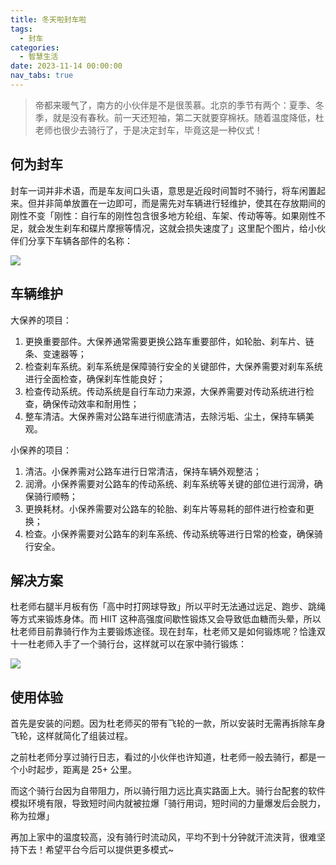 ```yaml
---
title: 冬天啦封车啦
tags:
  - 封车
categories:
  - 智慧生活
date: 2023-11-14 00:00:00
nav_tabs: true
---
```


> 帝都来暖气了，南方的小伙伴是不是很羡慕。北京的季节有两个：夏季、冬季，就是没有春秋。前一天还短袖，第二天就要穿棉袄。随着温度降低，杜老师也很少去骑行了，于是决定封车，毕竟这是一种仪式！

<!-- more -->

## 何为封车

封车一词并非术语，而是车友间口头语，意思是近段时间暂时不骑行，将车闲置起来。但并非简单放置在一边即可，而是需先对车辆进行轻维护，使其在存放期间的刚性不变「刚性：自行车的刚性包含很多地方轮组、车架、传动等等。如果刚性不足，就会发生刹车和碟片摩擦等情况，这就会损失速度了」这里配个图片，给小伙伴们分享下车辆各部件的名称：

![](https://cdn.dusays.com/2023/11/646-1.jpg)

## 车辆维护

大保养的项目：

1. 更换重要部件。大保养通常需要更换公路车重要部件，如轮胎、刹车片、链条、变速器等；
2. 检查刹车系统。刹车系统是保障骑行安全的关键部件，大保养需要对刹车系统进行全面检查，确保刹车性能良好；
3. 检查传动系统。传动系统是自行车动力来源，大保养需要对传动系统进行检查，确保传动效率和耐用性；
4. 整车清洁。大保养需对公路车进行彻底清洁，去除污垢、尘土，保持车辆美观。

小保养的项目：

1. 清洁。小保养需对公路车进行日常清洁，保持车辆外观整洁；
2. 润滑。小保养需要对公路车的传动系统、刹车系统等关键的部位进行润滑，确保骑行顺畅；
3. 更换耗材。小保养需要对公路车的轮胎、刹车片等易耗的部件进行检查和更换；
4. 检查。小保养需要对公路车的刹车系统、传动系统等进行日常的检查，确保骑行安全。

## 解决方案

杜老师右腿半月板有伤「高中时打网球导致」所以平时无法通过远足、跑步、跳绳等方式来锻炼身体。而 HIIT 这种高强度间歇性锻炼又会导致低血糖而头晕，所以杜老师目前靠骑行作为主要锻炼途径。现在封车，杜老师又是如何锻炼呢？恰逢双十一杜老师入手了一个骑行台，这样就可以在家中骑行锻炼：

![](https://cdn.dusays.com/2023/11/646-2.jpg)

## 使用体验

首先是安装的问题。因为杜老师买的带有飞轮的一款，所以安装时无需再拆除车身飞轮，这样就简化了组装过程。

之前杜老师分享过骑行日志，看过的小伙伴也许知道，杜老师一般去骑行，都是一个小时起步，距离是 25+ 公里。

而这个骑行台因为自带阻力，所以骑行阻力远比真实路面上大。骑行台配套的软件模拟环境有限，导致短时间内就被拉爆「骑行用词，短时间的力量爆发后会脱力，称为拉爆」

再加上家中的温度较高，没有骑行时流动风，平均不到十分钟就汗流浃背，很难坚持下去！希望平台今后可以提供更多模式~